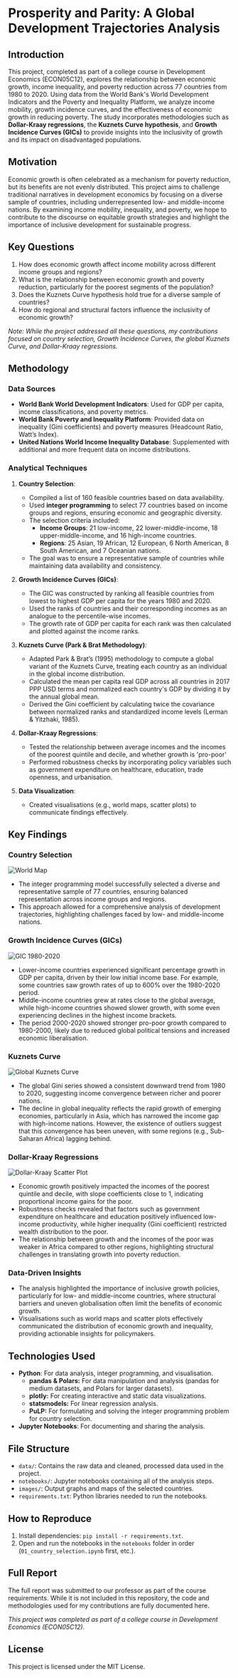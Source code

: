 # Prosperity and Parity: A Global Development Trajectories Analysis

## Introduction
This project, completed as part of a college course in Development Economics (ECON05C12), explores the relationship between economic growth, income inequality, and poverty reduction across 77 countries from 1980 to 2020. Using data from the World Bank's World Development Indicators and the Poverty and Inequality Platform, we analyze income mobility, growth incidence curves, and the effectiveness of economic growth in reducing poverty. The study incorporates methodologies such as **Dollar-Kraay regressions**, the **Kuznets Curve hypothesis**, and **Growth Incidence Curves (GICs)** to provide insights into the inclusivity of growth and its impact on disadvantaged populations.


## Motivation
Economic growth is often celebrated as a mechanism for poverty reduction, but its benefits are not evenly distributed. This project aims to challenge traditional narratives in development economics by focusing on a diverse sample of countries, including underrepresented low- and middle-income nations. By examining income mobility, inequality, and poverty, we hope to contribute to the discourse on equitable growth strategies and highlight the importance of inclusive development for sustainable progress.


## Key Questions
1. How does economic growth affect income mobility across different income groups and regions?
2. What is the relationship between economic growth and poverty reduction, particularly for the poorest segments of the population?
3. Does the Kuznets Curve hypothesis hold true for a diverse sample of countries?
4. How do regional and structural factors influence the inclusivity of economic growth?

*Note: While the project addressed all these questions, my contributions focused on country selection, Growth Incidence Curves, the global Kuznets Curve, and Dollar-Kraay regressions.*


## Methodology
### Data Sources
- **World Bank World Development Indicators**: Used for GDP per capita, income classifications, and poverty metrics.
- **World Bank Poverty and Inequality Platform**: Provided data on inequality (Gini coefficients) and poverty measures (Headcount Ratio, Watt’s Index).
- **United Nations World Income Inequality Database**: Supplemented with additional and more frequent data on income distributions.

### Analytical Techniques
1. **Country Selection**:
   - Compiled a list of 160 feasible countries based on data availability.
   - Used **integer programming** to select 77 countries based on income groups and regions, ensuring economic and geographic diversity.
   - The selection criteria included:
     - **Income Groups**: 21 low-income, 22 lower-middle-income, 18 upper-middle-income, and 16 high-income countries.
     - **Regions**: 25 Asian, 19 African, 12 European, 6 North American, 8 South American, and 7 Oceanian nations.
   - The goal was to ensure a representative sample of countries while maintaining data availability and consistency.

2. **Growth Incidence Curves (GICs)**:
   - The GIC was constructed by ranking all feasible countries from lowest to highest GDP per capita for the years 1980 and 2020.
   - Used the ranks of countries and their corresponding incomes as an analogue to the percentile-wise incomes.
   - The growth rate of GDP per capita for each rank was then calculated and plotted against the income ranks.

3. **Kuznets Curve (Park & Brat Methodology)**:
   - Adapted Park & Brat’s (1995) methodology to compute a global variant of the Kuznets Curve, treating each country as an individual in the global income distribution.
   - Calculated the mean per capita real GDP across all countries in 2017 PPP USD terms and normalized each country's GDP by dividing it by the annual global mean.
   - Derived the Gini coefficient by calculating twice the covariance between normalized ranks and standardized income levels (Lerman & Yitzhaki, 1985).

4. **Dollar-Kraay Regressions**:
   - Tested the relationship between average incomes and the incomes of the poorest quintile and decile, and whether growth is 'pro-poor'
   - Performed robustness checks by incorporating policy variables such as government expenditure on healthcare, education, trade openness, and urbanisation.

5. **Data Visualization**:
   - Created visualisations (e.g., world maps, scatter plots) to communicate findings effectively.


## Key Findings
### Country Selection
![World Map](images/world-map.png)
   - The integer programming model successfully selected a diverse and representative sample of 77 countries, ensuring balanced representation across income groups and regions.
   - This approach allowed for a comprehensive analysis of development trajectories, highlighting challenges faced by low- and middle-income nations.

### Growth Incidence Curves (GICs)
![GIC 1980-2020](images/gic-1980-2020.png)
   - Lower-income countries experienced significant percentage growth in GDP per capita, driven by their low initial income base. For example, some countries saw growth rates of up to 600% over the 1980-2020 period.
   - Middle-income countries grew at rates close to the global average, while high-income countries showed slower growth, with some even experiencing declines in the highest income brackets.
   - The period 2000-2020 showed stronger pro-poor growth compared to 1980-2000, likely due to reduced global political tensions and increased economic liberalisation.

### Kuznets Curve
![Global Kuznets Curve](images/kuznets-ppp.png)
  - The global Gini series showed a consistent downward trend from 1980 to 2020, suggesting income convergence between richer and poorer nations.
  - The decline in global inequality reflects the rapid growth of emerging economies, particularly in Asia, which has narrowed the income gap with high-income nations. However, the existence of outliers suggest that this convergence has been uneven, with some regions (e.g., Sub-Saharan Africa) lagging behind.

### Dollar-Kraay Regressions
![Dollar-Kraay Scatter Plot](images/dollar-kraay-q1.png)
   - Economic growth positively impacted the incomes of the poorest quintile and decile, with slope coefficients close to 1, indicating proportional income gains for the poor.
   - Robustness checks revealed that factors such as government expenditure on healthcare and education positively influenced low-income productivity, while higher inequality (Gini coefficient) restricted wealth distribution to the poor.
   - The relationship between growth and the incomes of the poor was weaker in Africa compared to other regions, highlighting structural challenges in translating growth into poverty reduction.

### Data-Driven Insights
   - The analysis highlighted the importance of inclusive growth policies, particularly for low- and middle-income countries, where structural barriers and uneven globalisation often limit the benefits of economic growth.
   - Visualisations such as world maps and scatter plots effectively communicated the distribution of economic growth and inequality, providing actionable insights for policymakers.


## Technologies Used
- **Python**: For data analysis, integer programming, and visualisation.
  - **pandas & Polars:** For data manipulation and analysis (pandas for medium datasets, and Polars for larger datasets).
  - **plotly:** For creating interactive and static data visualizations.
  - **statsmodels:** For linear regression analysis.
  - **PuLP:** For formulating and solving the integer programming problem for country selection.
- **Jupyter Notebooks**: For documenting and sharing the analysis.


## File Structure
*   `data/`: Contains the raw data and cleaned, processed data used in the project.
*   `notebooks/`: Jupyter notebooks containing all of the analysis steps.
*   `images/`: Output graphs and maps of the selected countries.
*   `requirements.txt`: Python libraries needed to run the notebooks.


## How to Reproduce
1. Install dependencies: `pip install -r requirements.txt`.
2. Open and run the notebooks in the `notebooks` folder in order (`01_country_selection.ipynb` first, etc.).


## Full Report
The full report was submitted to our professor as part of the course requirements. While it is not included in this repository, the code and methodologies used for my contributions are fully documented here.

*This project was completed as part of a college course in Development Economics (ECON05C12).*


## License
This project is licensed under the MIT License.

